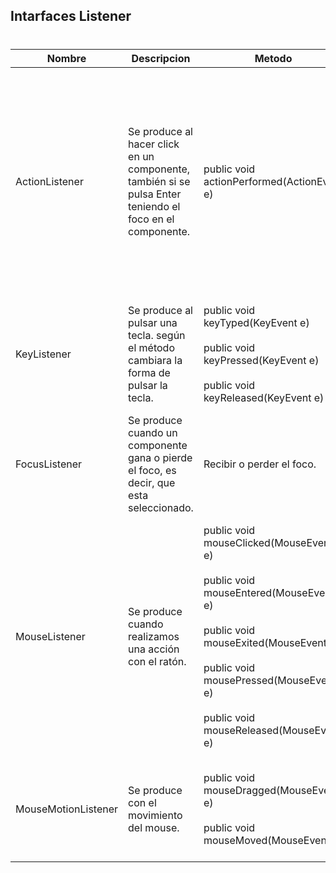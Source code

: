 ## Intarfaces Listener<h1> 
Nombre | Descripcion | Metodo| Eventos
------------ | -------------|------------ |------------ |
ActionListener | Se produce al hacer click en un componente, también si se pulsa Enter teniendo el foco en el componente. | public void actionPerformed(ActionEvent e)|  JButton: click o pulsar Enter con el foco activado en él. <br/><br/>  JList: doble click en un elemento de la lista.<br/><br/>  JMenuItem: selecciona una opción del menú.<br/><br/>JTextField: al pulsar Enter con el foco activado.
KeyListener | Se produce al pulsar una tecla. según el método cambiara la forma de pulsar la tecla. | public void keyTyped(KeyEvent e)<br/><br/>public void keyPressed(KeyEvent e)<br/><br/>public void keyReleased(KeyEvent e)| keyTyped: al pulsar y soltar la tecla.<br/><br/>keyPressed : al pulsar la tecla.<br/><br/>keyReleased : al soltar la tecla.
FocusListener|Se produce cuando un componente gana o pierde el foco, es decir, que esta seleccionado.|Recibir o perder el foco.| 
MouseListener|Se produce cuando realizamos una acción con el ratón.|public void mouseClicked(MouseEvent e)<br/><br/>public void mouseEntered(MouseEvent e)<br/><br/>public void mouseExited(MouseEvent e)<br/><br/>public void mousePressed(MouseEvent e)<br/><br/>public void mouseReleased(MouseEvent e)|mouseClicked: pinchar y soltar.<br/><br/>mouseEntered: entrar en un componente con el puntero.<br/><br/>mouseExited: salir de un componente con el puntero<br/><br/>mousePressed: presionar el botón.<br/><br/>mouseReleased: soltar el botón.
MouseMotionListener|Se produce con el movimiento del mouse.|public void mouseDragged(MouseEvent e)<br/><br/>public void mouseMoved(MouseEvent e)|mouseDragged: click y arrastrar un componente.<br/><br/>mouseMoved: al mover el puntero sobre un elemento.